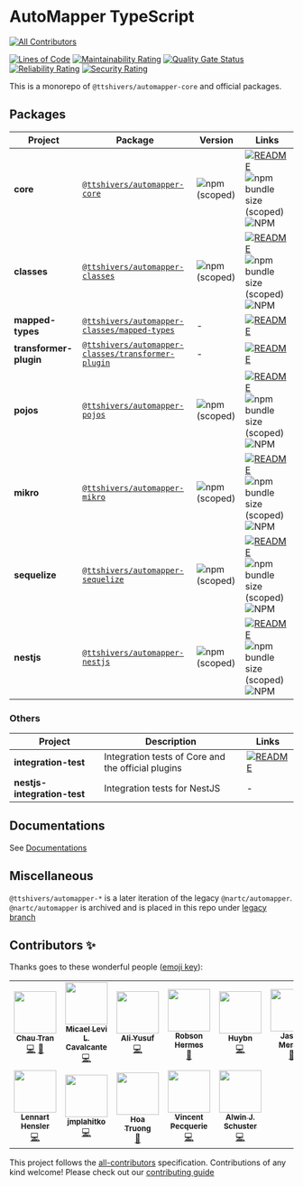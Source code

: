 # AutoMapper TypeScript

<!-- ALL-CONTRIBUTORS-BADGE:START - Do not remove or modify this section -->
[![All Contributors](https://img.shields.io/badge/all_contributors-12-orange.svg?style=flat-square)](#contributors-)
<!-- ALL-CONTRIBUTORS-BADGE:END -->

[![Lines of Code](https://sonarcloud.io/api/project_badges/measure?project=nartc_mapper&metric=ncloc)](https://sonarcloud.io/dashboard?id=nartc_mapper)
[![Maintainability Rating](https://sonarcloud.io/api/project_badges/measure?project=nartc_mapper&metric=sqale_rating)](https://sonarcloud.io/dashboard?id=nartc_mapper)
[![Quality Gate Status](https://sonarcloud.io/api/project_badges/measure?project=nartc_mapper&metric=alert_status)](https://sonarcloud.io/dashboard?id=nartc_mapper)
[![Reliability Rating](https://sonarcloud.io/api/project_badges/measure?project=nartc_mapper&metric=reliability_rating)](https://sonarcloud.io/dashboard?id=nartc_mapper)
[![Security Rating](https://sonarcloud.io/api/project_badges/measure?project=nartc_mapper&metric=security_rating)](https://sonarcloud.io/dashboard?id=nartc_mapper)

This is a monorepo of `@ttshivers/automapper-core` and official packages.

## Packages

| Project                | Package                                                                                   | Version                                                             | Links                                                                                                                                                                                                                                                   |
| ---------------------- | ----------------------------------------------------------------------------------------- | ------------------------------------------------------------------- | ------------------------------------------------------------------------------------------------------------------------------------------------------------------------------------------------------------------------------------------------------- |
| **core**               | [`@ttshivers/automapper-core`](https://npmjs.com/package/@ttshivers/automapper-core)                          | ![npm (scoped)](https://img.shields.io/npm/v/@ttshivers/automapper-core)      | [![README](https://img.shields.io/badge/README--green.svg)](/packages/core/src/README.md) ![npm bundle size (scoped)](https://img.shields.io/bundlephobia/minzip/@ttshivers/automapper-core) ![NPM](https://img.shields.io/npm/l/@ttshivers/automapper-core)                |
| **classes**            | [`@ttshivers/automapper-classes`](https://npmjs.com/package/@ttshivers/automapper-classes)                    | ![npm (scoped)](https://img.shields.io/npm/v/@ttshivers/automapper-classes)   | [![README](https://img.shields.io/badge/README--green.svg)](/packages/classes/src/README.md) ![npm bundle size (scoped)](https://img.shields.io/bundlephobia/minzip/@ttshivers/automapper-classes) ![NPM](https://img.shields.io/npm/l/@ttshivers/automapper-classes)       |
| **mapped-types**       | [`@ttshivers/automapper-classes/mapped-types`](https://npmjs.com/package/@ttshivers/automapper-classes)       | -                                                                   | [![README](https://img.shields.io/badge/README--green.svg)](/packages/classes/mapped-types/src/README.md)                                                                                                                                               |
| **transformer-plugin** | [`@ttshivers/automapper-classes/transformer-plugin`](https://npmjs.com/package/@ttshivers/automapper-classes) | -                                                                   | [![README](https://img.shields.io/badge/README--green.svg)](/packages/classes/transformer-plugin/src/README.md)                                                                                                                                         |
| **pojos**              | [`@ttshivers/automapper-pojos`](https://npmjs.com/package/@ttshivers/automapper-pojos)                        | ![npm (scoped)](https://img.shields.io/npm/v/@ttshivers/automapper-pojos)     | [![README](https://img.shields.io/badge/README--green.svg)](/packages/pojos/src/README.md) ![npm bundle size (scoped)](https://img.shields.io/bundlephobia/minzip/@ttshivers/automapper-pojos) ![NPM](https://img.shields.io/npm/l/@ttshivers/automapper-pojos)             |
| **mikro**              | [`@ttshivers/automapper-mikro`](https://npmjs.com/package/@ttshivers/automapper-mikro)                        | ![npm (scoped)](https://img.shields.io/npm/v/@ttshivers/automapper-mikro)     | [![README](https://img.shields.io/badge/README--green.svg)](/packages/mikro/src/README.md) ![npm bundle size (scoped)](https://img.shields.io/bundlephobia/minzip/@ttshivers/automapper-mikro) ![NPM](https://img.shields.io/npm/l/@ttshivers/automapper-mikro)             |
| **sequelize**          | [`@ttshivers/automapper-sequelize`](https://npmjs.com/package/@ttshivers/automapper-sequelize)                | ![npm (scoped)](https://img.shields.io/npm/v/@ttshivers/automapper-sequelize) | [![README](https://img.shields.io/badge/README--green.svg)](/packages/sequelize/src/README.md) ![npm bundle size (scoped)](https://img.shields.io/bundlephobia/minzip/@ttshivers/automapper-sequelize) ![NPM](https://img.shields.io/npm/l/@ttshivers/automapper-sequelize) |
| **nestjs**             | [`@ttshivers/automapper-nestjs`](https://npmjs.com/package/@ttshivers/automapper-nestjs)                      | ![npm (scoped)](https://img.shields.io/npm/v/@ttshivers/automapper-nestjs)    | [![README](https://img.shields.io/badge/README--green.svg)](/packages/nestjs/src/README.md) ![npm bundle size (scoped)](https://img.shields.io/bundlephobia/minzip/@ttshivers/automapper-nestjs) ![NPM](https://img.shields.io/npm/l/@ttshivers/automapper-nestjs)          |

### Others

| Project                     | Description                                        | Links                                                                                             |
| --------------------------- | -------------------------------------------------- | ------------------------------------------------------------------------------------------------- |
| **integration-test**        | Integration tests of Core and the official plugins | [![README](https://img.shields.io/badge/README--green.svg)](/packages/integration-test/README.md) |
| **nestjs-integration-test** | Integration tests for NestJS                       | -                                                                                                 |

## Documentations

See [Documentations](https://automapperts.netlify.app)

## Miscellaneous

`@ttshivers/automapper-*` is a later iteration of the legacy `@nartc/automapper`. `@nartc/automapper` is archived and is placed in this repo under [legacy branch](https://github.com/ttshivers/mapper/tree/legacy)

## Contributors ✨

Thanks goes to these wonderful people ([emoji key](https://allcontributors.org/docs/en/emoji-key)):

<!-- ALL-CONTRIBUTORS-LIST:START - Do not remove or modify this section -->
<!-- prettier-ignore-start -->
<!-- markdownlint-disable -->
<table>
  <tr>
    <td align="center"><a href="https://nartc.me/"><img src="https://avatars1.githubusercontent.com/u/25516557?v=4?s=75" width="75px;" alt=""/><br /><sub><b>Chau Tran</b></sub></a><br /><a href="https://github.com/ttshivers/mapper/commits?author=nartc" title="Code">💻</a> <a href="#ideas-nartc" title="Ideas, Planning, & Feedback">🤔</a></td>
    <td align="center"><a href="https://github.com/micalevisk"><img src="https://avatars.githubusercontent.com/u/13461315?v=4?s=75" width="75px;" alt=""/><br /><sub><b>Micael Levi L. Cavalcante</b></sub></a><br /><a href="https://github.com/ttshivers/mapper/commits?author=micalevisk" title="Code">💻</a></td>
    <td align="center"><a href="https://github.com/AliYusuf95"><img src="https://avatars.githubusercontent.com/u/17704100?v=4?s=75" width="75px;" alt=""/><br /><sub><b>Ali Yusuf</b></sub></a><br /><a href="https://github.com/ttshivers/mapper/commits?author=AliYusuf95" title="Code">💻</a></td>
    <td align="center"><a href="https://github.com/robsonhermes"><img src="https://avatars.githubusercontent.com/u/26451017?v=4?s=75" width="75px;" alt=""/><br /><sub><b>Robson Hermes</b></sub></a><br /><a href="https://github.com/ttshivers/mapper/commits?author=robsonhermes" title="Documentation">📖</a></td>
    <td align="center"><a href="https://github.com/huybn5776"><img src="https://avatars.githubusercontent.com/u/6702287?v=4?s=75" width="75px;" alt=""/><br /><sub><b>Huybn</b></sub></a><br /><a href="https://github.com/ttshivers/mapper/commits?author=huybn5776" title="Code">💻</a></td>
    <td align="center"><a href="http://jasonmerino.me/"><img src="https://avatars.githubusercontent.com/u/1660279?v=4?s=75" width="75px;" alt=""/><br /><sub><b>Jason Merino</b></sub></a><br /><a href="https://github.com/ttshivers/mapper/commits?author=jasonmerino" title="Documentation">📖</a></td>
    <td align="center"><a href="https://github.com/roblopz"><img src="https://avatars.githubusercontent.com/u/48892593?v=4?s=75" width="75px;" alt=""/><br /><sub><b>roblopz</b></sub></a><br /><a href="https://github.com/ttshivers/mapper/commits?author=roblopz" title="Code">💻</a> <a href="https://github.com/ttshivers/mapper/issues?q=author%3Aroblopz" title="Bug reports">🐛</a></td>
  </tr>
  <tr>
    <td align="center"><a href="https://github.com/LennartH"><img src="https://avatars.githubusercontent.com/u/902689?v=4?s=75" width="75px;" alt=""/><br /><sub><b>Lennart Hensler</b></sub></a><br /><a href="https://github.com/ttshivers/mapper/commits?author=LennartH" title="Code">💻</a></td>
    <td align="center"><a href="https://github.com/jmplahitko"><img src="https://avatars.githubusercontent.com/u/3401828?v=4?s=75" width="75px;" alt=""/><br /><sub><b>jmplahitko</b></sub></a><br /><a href="https://github.com/ttshivers/mapper/commits?author=jmplahitko" title="Code">💻</a></td>
    <td align="center"><a href="https://hoadev.com/"><img src="https://avatars.githubusercontent.com/u/376698?v=4?s=75" width="75px;" alt=""/><br /><sub><b>Hoa Truong</b></sub></a><br /><a href="https://github.com/ttshivers/mapper/commits?author=hoa00" title="Documentation">📖</a></td>
    <td align="center"><a href="https://www.vincent-p.fr/"><img src="https://avatars.githubusercontent.com/u/6575007?v=4?s=75" width="75px;" alt=""/><br /><sub><b>Vincent Pecquerie</b></sub></a><br /><a href="https://github.com/ttshivers/mapper/commits?author=VPecquerie" title="Code">💻</a></td>
    <td align="center"><a href="https://alwinschuster.at/"><img src="https://avatars.githubusercontent.com/u/39517491?v=4?s=75" width="75px;" alt=""/><br /><sub><b>Alwin J. Schuster</b></sub></a><br /><a href="https://github.com/ttshivers/mapper/commits?author=Alwinator" title="Code">💻</a></td>
  </tr>
</table>

<!-- markdownlint-restore -->
<!-- prettier-ignore-end -->

<!-- ALL-CONTRIBUTORS-LIST:END -->

This project follows the [all-contributors](https://github.com/all-contributors/all-contributors) specification.
Contributions of any kind welcome! Please check out our [contributing guide](CONTRIBUTING.md)
